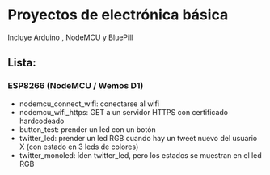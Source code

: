 # Proyectos de electrónica básica
Incluye Arduino , NodeMCU y BluePill


## Lista:
### ESP8266 (NodeMCU / Wemos D1)
- nodemcu_connect_wifi: conectarse al wifi
- nodemcu_wifi_https: GET a un servidor HTTPS con certificado hardcodeado
- button_test: prender un led con un botón
- twitter_led: prender un led RGB cuando hay un tweet nuevo del usuario X (con estado en 3 leds de colores)
- twitter_monoled: íden twitter_led, pero los estados se muestran en el led RGB